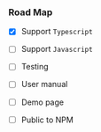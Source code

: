 ### Road Map
- [x] Support `Typescript`

- [ ] Support `Javascript`

- [ ] Testing

- [ ] User manual

- [ ] Demo page

- [ ] Public to NPM